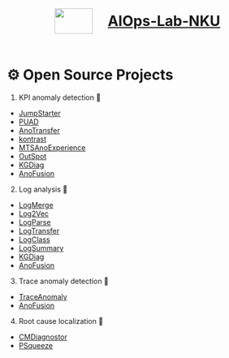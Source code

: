# 

<center>
    <h1 style="display: flex; flex-direction: row; justify-content: center;">
        <img src="https://nkcs.iops.ai/wp-content/uploads/2022/03/cropped-cropped-AIOps@NKU-02-e1647311061177.png" width="75px" height="50px" style="margin: 25px 10px;">
        <a href="https://nkcs.iops.ai/" style="line-height: 100px; margin-left: 20px">AIOps-Lab-NKU</a>
    </h1>
</center>

# :gear: Open Source Projects

1. KPI anomaly detection :crystal_ball:

- [JumpStarter](https://github.com/AIOps-Lab-NKU/JumpStarter)
- [PUAD](https://github.com/AIOps-Lab-NKU/PUAD)
- [AnoTransfer](https://github.com/AIOps-Lab-NKU/AnoTransfer)
- [kontrast](https://github.com/AIOps-Lab-NKU/kontrast)
- [MTSAnoExperience](https://github.com/AIOps-Lab-NKU/MTSAnoExperience)
- [OutSpot](https://github.com/AIOps-Lab-NKU/OutSpot)
- [KGDiag](https://github.com/AIOps-Lab-NKU/KGDiag)
- [AnoFusion](https://github.com/AIOps-Lab-NKU/AnoFusion)

2. Log analysis :bookmark_tabs:

- [LogMerge](https://github.com/AIOps-Lab-NKU/LogMerge)
- [Log2Vec](https://github.com/AIOps-Lab-NKU/Log2Vec)
- [LogParse](https://github.com/AIOps-Lab-NKU/LogParse)
- [LogTransfer](https://github.com/AIOps-Lab-NKU/LogTransfer)
- [LogClass](https://github.com/AIOps-Lab-NKU/LogClass)
- [LogSummary](https://github.com/AIOps-Lab-NKU/LogSummary)
- [KGDiag](https://github.com/AIOps-Lab-NKU/KGDiag)
- [AnoFusion](https://github.com/AIOps-Lab-NKU/AnoFusion)

3. Trace anomaly detection :rainbow:

- [TraceAnomaly](https://github.com/AIOps-Lab-NKU/TraceAnomaly)
- [AnoFusion](https://github.com/AIOps-Lab-NKU/AnoFusion)

4. Root cause localization :dart:

- [CMDiagnostor](https://github.com/AIOps-Lab-NKU/CMDiagnostor)
- [PSqueeze](https://github.com/AIOps-Lab-NKU/PSqueeze)